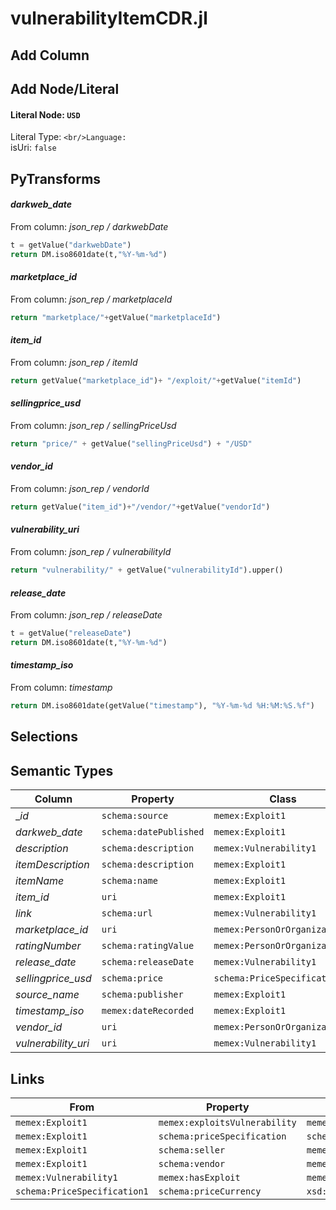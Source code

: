 # vulnerabilityItemCDR.jl

## Add Column

## Add Node/Literal
#### Literal Node: `USD`
Literal Type: ``
<br/>Language: ``
<br/>isUri: `false`


## PyTransforms
#### _darkweb_date_
From column: _json_rep / darkwebDate_
``` python
t = getValue("darkwebDate")
return DM.iso8601date(t,"%Y-%m-%d")
```

#### _marketplace_id_
From column: _json_rep / marketplaceId_
``` python
return "marketplace/"+getValue("marketplaceId")
```

#### _item_id_
From column: _json_rep / itemId_
``` python
return getValue("marketplace_id")+ "/exploit/"+getValue("itemId")
```

#### _sellingprice_usd_
From column: _json_rep / sellingPriceUsd_
``` python
return "price/" + getValue("sellingPriceUsd") + "/USD"
```

#### _vendor_id_
From column: _json_rep / vendorId_
``` python
return getValue("item_id")+"/vendor/"+getValue("vendorId")
```

#### _vulnerability_uri_
From column: _json_rep / vulnerabilityId_
``` python
return "vulnerability/" + getValue("vulnerabilityId").upper()
```

#### _release_date_
From column: _json_rep / releaseDate_
``` python
t = getValue("releaseDate")
return DM.iso8601date(t,"%Y-%m-%d")
```

#### _timestamp_iso_
From column: _timestamp_
``` python
return DM.iso8601date(getValue("timestamp"), "%Y-%m-%d %H:%M:%S.%f")

```


## Selections

## Semantic Types
| Column | Property | Class |
|  ----- | -------- | ----- |
| __id_ | `schema:source` | `memex:Exploit1`|
| _darkweb_date_ | `schema:datePublished` | `memex:Exploit1`|
| _description_ | `schema:description` | `memex:Vulnerability1`|
| _itemDescription_ | `schema:description` | `memex:Exploit1`|
| _itemName_ | `schema:name` | `memex:Exploit1`|
| _item_id_ | `uri` | `memex:Exploit1`|
| _link_ | `schema:url` | `memex:Vulnerability1`|
| _marketplace_id_ | `uri` | `memex:PersonOrOrganization2`|
| _ratingNumber_ | `schema:ratingValue` | `memex:PersonOrOrganization1`|
| _release_date_ | `schema:releaseDate` | `memex:Vulnerability1`|
| _sellingprice_usd_ | `schema:price` | `schema:PriceSpecification1`|
| _source_name_ | `schema:publisher` | `memex:Exploit1`|
| _timestamp_iso_ | `memex:dateRecorded` | `memex:Exploit1`|
| _vendor_id_ | `uri` | `memex:PersonOrOrganization1`|
| _vulnerability_uri_ | `uri` | `memex:Vulnerability1`|


## Links
| From | Property | To |
|  --- | -------- | ---|
| `memex:Exploit1` | `memex:exploitsVulnerability` | `memex:Vulnerability1`|
| `memex:Exploit1` | `schema:priceSpecification` | `schema:PriceSpecification1`|
| `memex:Exploit1` | `schema:seller` | `memex:PersonOrOrganization2`|
| `memex:Exploit1` | `schema:vendor` | `memex:PersonOrOrganization1`|
| `memex:Vulnerability1` | `memex:hasExploit` | `memex:Exploit1`|
| `schema:PriceSpecification1` | `schema:priceCurrency` | `xsd:USD`|
